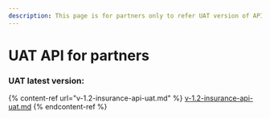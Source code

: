 ```yaml
---
description: This page is for partners only to refer UAT version of APIs
---
```


# UAT API for partners

### UAT latest version:

{% content-ref url="v-1.2-insurance-api-uat.md" %}
[v-1.2-insurance-api-uat.md](v-1.2-insurance-api-uat.md)
{% endcontent-ref %}
